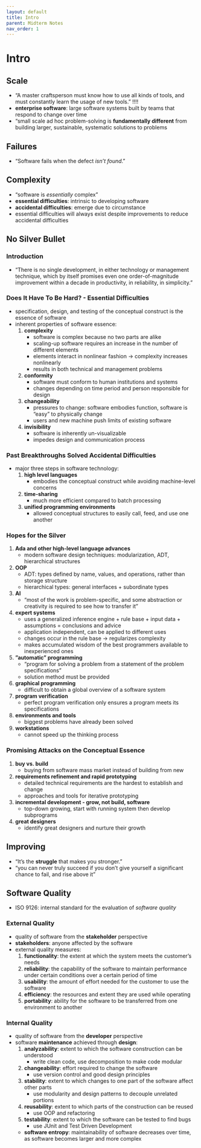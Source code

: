 ```yaml
---
layout: default
title: Intro
parent: Midterm Notes
nav_order: 1
---
```

# Intro
## Scale
- “A master craftsperson must know how to use all kinds of tools, and must constantly learn the usage of new tools.” !!!!
- **enterprise software**: large software systems built by teams that respond to change over time
- “small scale ad hoc problem-solving is **fundamentally different** from building larger, sustainable, systematic solutions to problems

## Failures
- “Software fails when the defect _isn’t found_.”

## Complexity
- “software is _essentially_ complex”
- **essential difficulties**: intrinsic to developing software
- **accidental difficulties**: emerge due to circumstance
- essential difficulties will always exist despite improvements to reduce accidental difficulties

## No Silver Bullet

### Introduction
- “There is no single development, in either technology or management technique, which by itself promises even one order-of-magnitude improvement within a decade in productivity, in reliability, in simplicity.”

### Does It Have To Be Hard? - Essential Difficulties
- specification, design, and testing of the conceptual construct is the essence of software
- inherent properties of software essence:
	1. **complexity**
		- software is complex because no two parts are alike
		- scaling-up software requires an increase in the number of different elements
		- elements interact in nonlinear fashion → complexity increases nonlinearly
		- results in both technical and management problems
	2. **conformity**
		- software must conform to human institutions and systems
		- changes depending on time period and person responsible for design
	3. **changeability**
		- pressures to change: software embodies function, software is “easy” to physically change
		- users and new machine push limits of existing software
	4. **invisibility**
		- software is inherently un-visualizable
		- impedes design and communication process

### Past Breakthroughs Solved Accidental Difficulties
- major three steps in software technology:
	1. **high level languages**
		- embodies the conceptual construct while avoiding machine-level concerns
	2. **time-sharing**
		- much more efficient compared to batch processing
	3. **unified programming environments**
		- allowed conceptual structures to easily call, feed, and use one another

### Hopes for the Silver
1. **Ada and other high-level language advances**
	- modern software design techniques: modularization, ADT, hierarchical structures
2. **OOP**
	- ADT: types defined by name, values, and operations, rather than storage structure
	- hierarchical types: general interfaces + subordinate types
3. **AI**
	- “most of the work is problem-specific, and some abstraction or creativity is required to see how to transfer it”
4. **expert systems**
	- uses a generalized inference engine + rule base + input data + assumptions = conclusions and advice
	- application independent, can be applied to different uses
	- changes occur in the rule base → regularizes complexity
	- makes accumulated wisdom of the best programmers available to inexperienced ones
5. **”automatic” programming**
	- “program for solving a problem from a statement of the problem specifications”
	- solution method must be provided
6. **graphical programming**
	- difficult to obtain a global overview of a software system
7. **program verification**
	- perfect program verification only ensures a program meets its specifications
8. **environments and tools**
	- biggest problems have already been solved
9. **workstations**
	- cannot speed up the thinking process

### Promising Attacks on the Conceptual Essence
1. **buy vs. build**
	- buying from software mass market instead of building from new
2. **requirements refinement and rapid prototyping**
	- detailed technical requirements are the hardest to establish and change
	- approaches and tools for iterative prototyping
3. **incremental development - grow, not build, software**
	- top-down growing, start with running system then develop subprograms
4. **great designers**
	- identify great designers and nurture their growth

## Improving
- “It’s the **struggle** that makes you stronger.”
- “you can never truly succeed if you don’t give yourself a significant chance to fail, and rise above it”

## Software Quality
- ISO 9126: internal standard for the evaluation of *software quality*

### External Quality
- quality of software from the **stakeholder** perspective
- **stakeholders**: anyone affected by the software
- external quality measures:
	1. **functionality**: the extent at which the system meets the customer’s needs
	2. **reliability**: the capability of the software to maintain performance under certain conditions over a certain period of time
	3. **usability**: the amount of effort needed for the customer to use the software
	4. **efficiency**: the resources and extent they are used while operating
	5. **portability**: ability for the software to be transferred from one environment to another

### Internal Quality
- quality of software from the **developer** perspective
- software **maintenance** achieved through **design**:
	1. **analyzability**: extent to which the software construction can be understood
		- write clean code, use decomposition to make code modular
	2. **changeability**: effort required to change the software
		- use version control and good design principles
	3. **stability**: extent to which changes to one part of the software affect other parts
		- use modularity and design patterns to decouple unrelated portions
	4. **reusability**: extent to which parts of the construction can be reused
		- use OOP and refactoring
	5. **testability**: extent to which the software can be tested to find bugs
		- use JUnit and Test Driven Development
	- **software entropy**: maintainability of software decreases over time, as software becomes larger and more complex